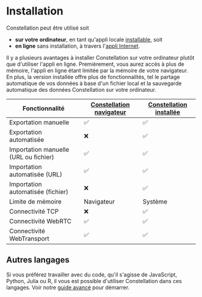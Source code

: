 # Installation
Constellation peut être utilisé soit

* **sur votre ordinateur**, en tant qu'appli locale [installable](https://réseau-constellation.ca/téléchargements/?lg=fr), soit
* **en ligne** sans installation, à travers l'[appli Internet](https://appli.réseau-constellation.ca/?lg=fr).

Il y a plusieurs avantages à installer Constellation sur votre ordinateur plutôt que d'utiliser l'appli en ligne. Premièrement, vous aurez accès à plus de mémoire, l'appli en ligne étant limitée par la mémoire de votre navigateur. En plus, la version installée offre plus de fonctionnalités, tel le partage automatique de vos données à base d'un fichier local et la sauvegarde automatique des données Constellation sur votre ordinateur.

| Fonctionnalité | [Constellation navigateur](https://appli.réseau-constellation.ca/?lg=fr) | [Constellation installée](https://réseau-constellation.ca/téléchargements) |
| --- | ---- | --- |
| Exportation manuelle | ✅ | ✅ |
| Exportation automatisée | ❌ | ✅ |
| Importation manuelle (URL ou fichier) | ✅ | ✅ |
| Importation automatisée (URL) | ✅ | ✅ |
| Importation automatisée (fichier) | ❌ | ✅ |
| Limite de mémoire | Navigateur | Système |
| Connectivité TCP | ❌ | ✅ |
| Connectivité WebRTC | ✅ | ✅ |
| Connectivité WebTransport | ✅ | ✅ |


## Autres langages
Si vous préférez travailler avec du code, qu'il s'agisse de JavaScript, Python, Julia ou R, il vous est possible d'utiliser Constellation dans ces langages. Voir notre [guide avancé](../avancé/autresLangages/introduction.md) pour démarrer.

